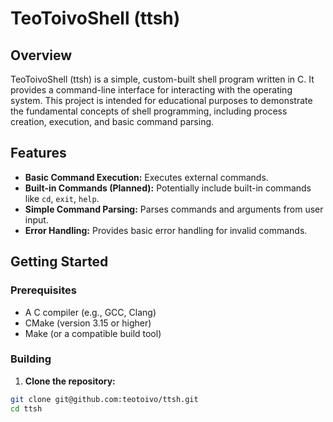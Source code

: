  # TeoToivoShell (ttsh)
 

 ## Overview
 

 TeoToivoShell (ttsh) is a simple, custom-built shell program written in C. It provides a command-line interface for interacting with the operating system.  This project is intended for educational purposes to demonstrate the fundamental concepts of shell programming, including process creation, execution, and basic command parsing.
 

 ## Features
 

 *  **Basic Command Execution:** Executes external commands.
 *  **Built-in Commands (Planned):**  Potentially include built-in commands like `cd`, `exit`, `help`.
 *  **Simple Command Parsing:** Parses commands and arguments from user input.
 *  **Error Handling:** Provides basic error handling for invalid commands.
 

 ## Getting Started
 

 ### Prerequisites
 

 *  A C compiler (e.g., GCC, Clang)
 *  CMake (version 3.15 or higher)
 *  Make (or a compatible build tool)
 

 ### Building
 

 1.  **Clone the repository:**
 

  ```bash
  git clone git@github.com:teotoivo/ttsh.git
  cd ttsh

